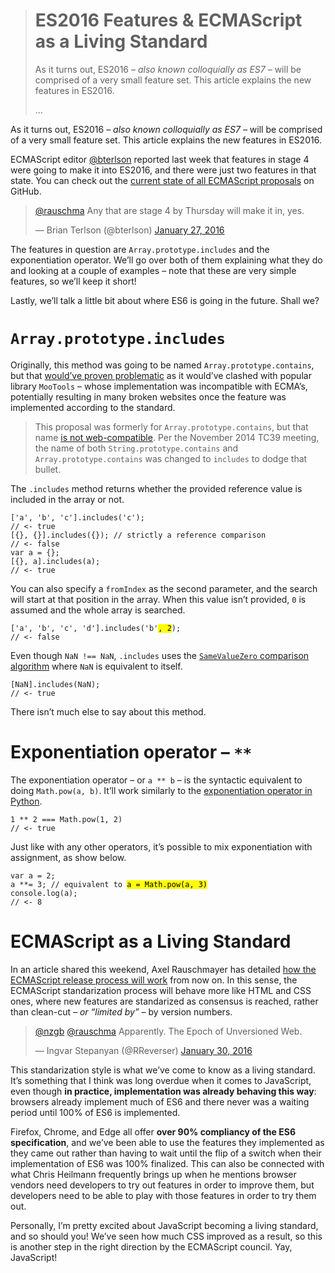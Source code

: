 <div><blockquote>
  <h1>ES2016 Features &amp; ECMAScript as a Living Standard</h1>
  <div><p>As it turns out, ES2016 <em>&#x2013; also known colloquially as ES7 &#x2013;</em> will be comprised of a very small feature set. This article explains the new features in ES2016.</p><p>&#x2026;</p></div>
</blockquote></div>

<div><p>As it turns out, ES2016 <em>&#x2013; also known colloquially as ES7 &#x2013;</em> will be comprised of a very small feature set. This article explains the new features in ES2016.</p></div>

<div></div>

<div><p>ECMAScript editor <a href="https://twitter.com/bterlson" target="_blank" aria-label="@bterlson on Twitter">@bterlson</a> reported last week that features in stage 4 were going to make it into ES2016, and there were just two features in that state. You can check out the <a href="https://github.com/tc39/ecma262/blob/master/README.md" target="_blank" aria-label="tc39/ecma262 on GitHub">current state of all ECMAScript proposals</a> on GitHub.</p> <blockquote class="twitter-tweet"><p><a href="https://twitter.com/rauschma">@rauschma</a> Any that are stage 4 by Thursday will make it in, yes.</p>&#x2014; Brian Terlson (@bterlson) <a href="https://twitter.com/bterlson/status/692427832555892736">January 27, 2016</a></blockquote> <p>The features in question are <code class="md-code md-code-inline">Array.prototype.includes</code> and the exponentiation operator. We&#x2019;ll go over both of them explaining what they do and looking at a couple of examples &#x2013; note that these are very simple features, so we&#x2019;ll keep it short!</p> <p>Lastly, we&#x2019;ll talk a little bit about where ES6 is going in the future. Shall we?</p></div>

<div><h1 id="arrayprototypeincludes"><code class="md-code md-code-inline">Array.prototype.includes</code></h1> <p>Originally, this method was going to be named <code class="md-code md-code-inline">Array.prototype.contains</code>, but that <a href="https://github.com/tc39/Array.prototype.includes/tree/b6671aec098db241ab2d27d7bc182cc8a074edef" target="_blank" aria-label="tc39/Array.prototype.includes on GitHub">would&#x2019;ve proven problematic</a> as it would&#x2019;ve clashed with popular library <code class="md-code md-code-inline">MooTools</code> &#x2013; whose implementation was incompatible with ECMA&#x2019;s, potentially resulting in many broken websites once the feature was implemented according to the standard.</p> <blockquote> <p>This proposal was formerly for <code class="md-code md-code-inline">Array.prototype.contains</code>, but that name <a href="http://esdiscuss.org/topic/having-a-non-enumerable-array-prototype-contains-may-not-be-web-compatible" target="_blank" aria-label="Having a non-enumerable Array.prototype.contains may not be web-compatible">is not web-compatible</a>. Per the November 2014 TC39 meeting, the name of both <code class="md-code md-code-inline">String.prototype.contains</code> and <code class="md-code md-code-inline">Array.prototype.contains</code> was changed to <code class="md-code md-code-inline">includes</code> to dodge that bullet.</p> </blockquote> <p>The <code class="md-code md-code-inline">.includes</code> method returns whether the provided reference value is included in the array or not.</p> <pre class="md-code-block"><code class="md-code md-lang-javascript">[<span class="md-code-string">&apos;a&apos;</span>, <span class="md-code-string">&apos;b&apos;</span>, <span class="md-code-string">&apos;c&apos;</span>].includes(<span class="md-code-string">&apos;c&apos;</span>);
<span class="md-code-comment">// &lt;- true</span>
[{}, {}].includes({}); <span class="md-code-comment">// strictly a reference comparison</span>
<span class="md-code-comment">// &lt;- false</span>
<span class="md-code-keyword">var</span> a = {};
[{}, a].includes(a);
<span class="md-code-comment">// &lt;- true</span>
</code></pre> <p>You can also specify a <code class="md-code md-code-inline">fromIndex</code> as the second parameter, and the search will start at that position in the array. When this value isn&#x2019;t provided, <code class="md-code md-code-inline">0</code> is assumed and the whole array is searched.</p> <pre class="md-code-block"><code class="md-code md-lang-javascript">[<span class="md-code-string">&apos;a&apos;</span>, <span class="md-code-string">&apos;b&apos;</span>, <span class="md-code-string">&apos;c&apos;</span>, <span class="md-code-string">&apos;d&apos;</span>].includes(<span class="md-code-string">&apos;b&apos;</span><mark class="md-mark md-code-mark">, <span class="md-code-number">2</span></mark>);
<span class="md-code-comment">// &lt;- false</span>
</code></pre> <p>Even though <code class="md-code md-code-inline">NaN !== NaN</code>, <code class="md-code md-code-inline">.includes</code> uses the <a href="http://www.ecma-international.org/ecma-262/6.0/#sec-samevaluezero" target="_blank" aria-label="SameValueZero algorithm in ECMAScript specification"><code class="md-code md-code-inline">SameValueZero</code> comparison algorithm</a> where <code class="md-code md-code-inline">NaN</code> is equivalent to itself.</p> <pre class="md-code-block"><code class="md-code md-lang-javascript">[<span class="md-code-literal">NaN</span>].includes(<span class="md-code-literal">NaN</span>);
<span class="md-code-comment">// &lt;- true</span>
</code></pre> <p>There isn&#x2019;t much else to say about this method.</p> <h1 id="exponentiation-operator">Exponentiation operator &#x2013; <code class="md-code md-code-inline">**</code></h1> <p>The exponentiation operator &#x2013; or <code class="md-code md-code-inline">a ** b</code> &#x2013; is the syntactic equivalent to doing <code class="md-code md-code-inline">Math.pow(a, b)</code>. It&#x2019;ll work similarly to the <a href="http://www.pythonforbeginners.com/basics/python-operators" target="_blank" aria-label="Python Operators &#x2013; Python for Beginners">exponentiation operator in Python</a>.</p> <pre class="md-code-block"><code class="md-code md-lang-javascript"><span class="md-code-number">1</span> ** <span class="md-code-number">2</span> === <span class="md-code-built_in">Math</span>.pow(<span class="md-code-number">1</span>, <span class="md-code-number">2</span>)
<span class="md-code-comment">// &lt;- true</span>
</code></pre> <p>Just like with any other operators, it&#x2019;s possible to mix exponentiation with assignment, as show below.</p> <pre class="md-code-block"><code class="md-code md-lang-javascript"><span class="md-code-keyword">var</span> a = <span class="md-code-number">2</span>;
a **= <span class="md-code-number">3</span>; <span class="md-code-comment">// equivalent to <mark class="md-mark md-code-mark">a = Math.pow(a, 3)</mark></span>
<span class="md-code-built_in">console</span>.log(a);
<span class="md-code-comment">// &lt;- 8</span>
</code></pre> <h1 id="ecmascript-as-a-living-standard">ECMAScript as a Living Standard</h1> <p>In an article shared this weekend, Axel Rauschmayer has detailed <a href="http://www.2ality.com/2016/01/ecmascript-2016.html" target="_blank" aria-label="The final feature set of ECMAScript 2016 (ES7) on 2ality.com">how the ECMAScript release process will work</a> from now on. In this sense, the ECMAScript standarization process will behave more like HTML and CSS ones, where new features are standarized as consensus is reached, rather than clean-cut <em>&#x2013; or &#x201C;limited by&#x201D; &#x2013;</em> by version numbers.</p> <blockquote class="twitter-tweet"><p><a href="https://twitter.com/nzgb">@nzgb</a> <a href="https://twitter.com/rauschma">@rauschma</a> Apparently. The Epoch of Unversioned Web.</p>&#x2014; Ingvar Stepanyan (@RReverser) <a href="https://twitter.com/RReverser/status/693544959618760704">January 30, 2016</a></blockquote> <p>This standarization style is what we&#x2019;ve come to know as a living standard. It&#x2019;s something that I think was long overdue when it comes to JavaScript, even though <strong>in practice, implementation was already behaving this way</strong>: browsers already implement much of ES6 and there never was a waiting period until 100% of ES6 is implemented.</p> <p>Firefox, Chrome, and Edge all offer <strong>over 90% compliancy of the ES6 specification</strong>, and we&#x2019;ve been able to use the features they implemented as they came out rather than having to wait until the flip of a switch when their implementation of ES6 was 100% finalized. This can also be connected with what Chris Heilmann frequently brings up when he mentions browser vendors need developers to try out features in order to improve them, but developers need to be able to play with those features in order to try them out.</p> <p>Personally, I&#x2019;m pretty excited about JavaScript becoming a living standard, and so should you! We&#x2019;ve seen how much CSS improved as a result, so this is another step in the right direction by the ECMAScript council. Yay, JavaScript!</p></div>
